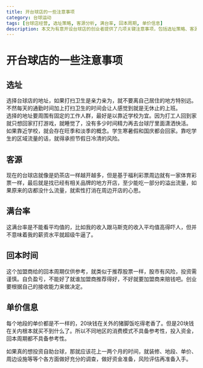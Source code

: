 ```yaml
---
title: 开台球店的一些注意事项
category: 台球运动
tags: [台球店经营, 选址策略, 客源分析, 满台率, 回本周期, 单价信息]
description: 本文为有意开设台球店的创业者提供了几项关键注意事项，包括选址策略、客源分析、满台率的理解、回本周期的考量以及单价信息的处理。强调了选择靠近学校等有固定人群的地方作为店铺位置的重要性，同时指出了旺季与淡季的影响。文中还提醒投资者注意市场竞争状况，并建议在已有品牌附近开店以利用溢出流量。对于满台率和回本周期，作者强调不应过分依赖平均值或加盟商提供的数据，而应进行独立的风险评估和市场调研。此外，不同地区的消费水平差异大，需根据具体情况做出投资决策。适合计划进入台球娱乐行业的创业者阅读。
---
```

# 开台球店的一些注意事项

## 选址

选择台球店的地址，如果打扫卫生是亲力亲为，就不要离自己居住的地方特别远。不然每天的通勤时间加上打扫卫生的时间会让人感觉到就是无休止的上班。  
选择的地址要周围有固定的工作人群，最好是以靠近学校为宜。因为打工人回到家就只想回家打打游戏，就睡觉了，没有多少时间精力再去台球厅里面潇洒快活。
如果靠近学校，就会存在旺季和淡季的概念。学生寒暑假和国庆都会回家。靠吃学生的区域流量的话，就得承担节假日冷清的风险。  

## 客源
现在的台球店就像是奶茶店一样越开越多，但是基于福利彩票周边就有一家体育彩票一样，最后就是找已经有相关品牌的地方开店，至少能吃一部分的溢出流量，如果原来的店都没什么流量，就索性打消在周边开店的心思。

## 满台率
这满台率是不能看平均值的，比如我的收入跟马斯克的收入平均值高得吓人，但并不意味着我的薪资水平就超级牛逼了。

## 回本时间
这个加盟商给的回本周期仅供参考，就类似于推荐股票一样，股市有风险，投资需谨慎。自负盈亏，不能好了就谁加盟商推荐得好，不好就要加盟商来赔钱吧。创业要根据自己的接收能力来做决定。  

## 单价信息

每个地段的单价都是不一样的，20块钱在关外的猪脚饭吃得老香了。但是20块钱在关内根本就买不到什么了。所以不同地区的消费模式不具备参考性，投入资金，回本周期都不具备参考性。

如果真的想投资自助台球，那就应该花上一两个月的时间，就装修、地段、单价、周边设施等等个各方面做好充分的调查，做好资金准备，风险评估再准备入手。
